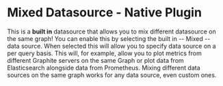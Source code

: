 # Mixed Datasource -  Native Plugin

This is a **built in** datasource that allows you to mix different datasource on the same graph! You can enable this by selecting the built in -- Mixed -- data source. When selected this will allow you to specify data source on a per query basis. This will, for example, allow you to plot metrics from different Graphite servers on the same Graph or plot data from Elasticsearch alongside data from Prometheus. Mixing different data sources on the same graph works for any data source, even custom ones.
